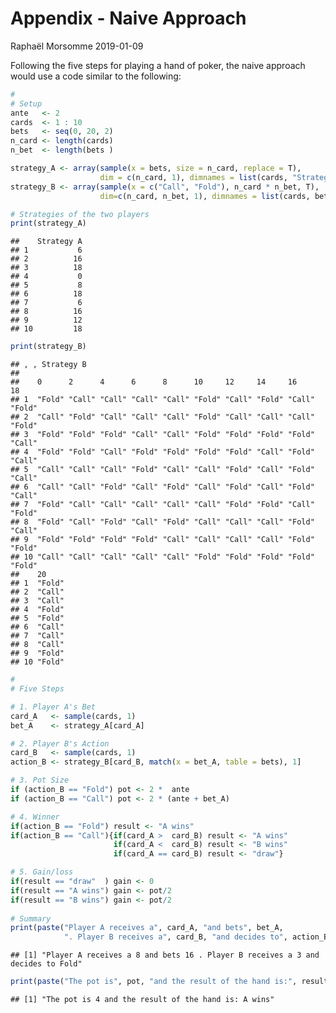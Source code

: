 Appendix - Naive Approach
================
Raphaël Morsomme
2019-01-09

Following the five steps for playing a hand of poker, the naive approach would use a code similar to the following:

``` r
#
# Setup
ante   <- 2
cards  <- 1 : 10
bets   <- seq(0, 20, 2)
n_card <- length(cards)
n_bet  <- length(bets )

strategy_A <- array(sample(x = bets, size = n_card, replace = T), 
                    dim = c(n_card, 1), dimnames = list(cards, "Strategy A"))
strategy_B <- array(sample(x = c("Call", "Fold"), n_card * n_bet, T),
                    dim=c(n_card, n_bet, 1), dimnames = list(cards, bets, "Strategy B"))

# Strategies of the two players
print(strategy_A)
```

    ##    Strategy A
    ## 1           6
    ## 2          16
    ## 3          18
    ## 4           0
    ## 5           8
    ## 6          18
    ## 7           6
    ## 8          16
    ## 9          12
    ## 10         18

``` r
print(strategy_B)
```

    ## , , Strategy B
    ## 
    ##    0      2      4      6      8      10     12     14     16     18    
    ## 1  "Fold" "Call" "Call" "Call" "Call" "Fold" "Call" "Fold" "Call" "Fold"
    ## 2  "Call" "Fold" "Call" "Call" "Call" "Fold" "Call" "Call" "Call" "Fold"
    ## 3  "Fold" "Fold" "Fold" "Call" "Call" "Fold" "Fold" "Fold" "Fold" "Call"
    ## 4  "Fold" "Fold" "Call" "Fold" "Fold" "Fold" "Fold" "Call" "Fold" "Call"
    ## 5  "Call" "Call" "Call" "Fold" "Call" "Call" "Fold" "Call" "Fold" "Call"
    ## 6  "Call" "Call" "Fold" "Call" "Fold" "Call" "Fold" "Call" "Fold" "Call"
    ## 7  "Fold" "Call" "Call" "Call" "Call" "Call" "Fold" "Fold" "Call" "Fold"
    ## 8  "Fold" "Call" "Fold" "Call" "Fold" "Call" "Call" "Call" "Fold" "Call"
    ## 9  "Fold" "Fold" "Fold" "Fold" "Call" "Call" "Call" "Call" "Fold" "Fold"
    ## 10 "Call" "Call" "Call" "Call" "Call" "Fold" "Fold" "Fold" "Fold" "Fold"
    ##    20    
    ## 1  "Fold"
    ## 2  "Call"
    ## 3  "Call"
    ## 4  "Fold"
    ## 5  "Fold"
    ## 6  "Call"
    ## 7  "Call"
    ## 8  "Call"
    ## 9  "Fold"
    ## 10 "Fold"

``` r
#
# Five Steps

# 1. Player A's Bet
card_A   <- sample(cards, 1)
bet_A    <- strategy_A[card_A]

# 2. Player B's Action
card_B   <- sample(cards, 1)
action_B <- strategy_B[card_B, match(x = bet_A, table = bets), 1]

# 3. Pot Size
if (action_B == "Fold") pot <- 2 *  ante
if (action_B == "Call") pot <- 2 * (ante + bet_A)

# 4. Winner
if(action_B == "Fold") result <- "A wins"
if(action_B == "Call"){if(card_A >  card_B) result <- "A wins"
                       if(card_A <  card_B) result <- "B wins"
                       if(card_A == card_B) result <- "draw"}

# 5. Gain/loss
if(result == "draw"  ) gain <- 0
if(result == "A wins") gain <- pot/2
if(result == "B wins") gain <- pot/2
  
# Summary
print(paste("Player A receives a", card_A, "and bets", bet_A,
            ". Player B receives a", card_B, "and decides to", action_B))
```

    ## [1] "Player A receives a 8 and bets 16 . Player B receives a 3 and decides to Fold"

``` r
print(paste("The pot is", pot, "and the result of the hand is:", result))
```

    ## [1] "The pot is 4 and the result of the hand is: A wins"
